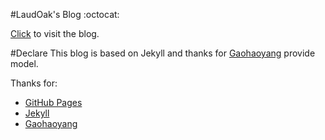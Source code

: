 #LaudOak's Blog :octocat:

[Click](http://laudoak.github.io/) to visit the blog.

#Declare
This blog is based on Jekyll and thanks for [Gaohaoyang](https://github.com/Gaohaoyang) provide model.

Thanks for:
* [GitHub Pages](https://pages.github.com)
* [Jekyll](http://jekyllrb.com)
* [Gaohaoyang](https://github.com/Gaohaoyang)

